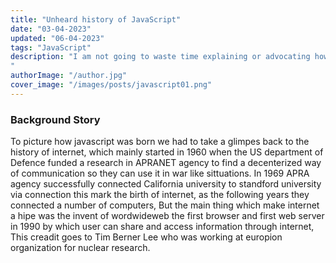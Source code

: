 ```yaml
---
title: "Unheard history of JavaScript"
date: "03-04-2023"
updated: "06-04-2023"
tags: "JavaScript"
description: "I am not going to waste time explaining or advocating how popular JavaScript is as of the current date, 03-04-2023. In this blog, we will explore the history of JavaScript, which has been neglected by most, making it an unheard-of history of JavaScript. I will cover what was happening before the birth of JS, the circumstances at that time, and what happened to JavaScript after its development.
"
authorImage: "/author.jpg"
cover_image: "/images/posts/javascript01.png"
---
```


### Background Story

To picture how javascript was born we had to take a glimpes back to the history of internet, which mainly started in 1960 when the US department of Defence funded a research in APRANET agency to find a decenterized way of communication so they can use it in war like sittuations. In 1969 APRA agency successfully connected California university to standford university via connection this mark the birth of internet, as the following years they connected a number of computers, But the main thing which make internet a hipe was the invent of wordwideweb the first browser and first web server in 1990 by which user can share and access information through internet, This creadit goes to Tim Berner Lee who was working at europion organization for nuclear research.
